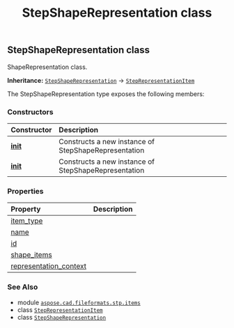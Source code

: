 ﻿---
title: StepShapeRepresentation class
second_title: Aspose.CAD for Python via .NET API References
description: 
type: docs
weight: 630
url: /python-net/aspose.cad.fileformats.stp.items/stepshaperepresentation/
is_root: false
---

## StepShapeRepresentation class

ShapeRepresentation class.



**Inheritance:** [`StepShapeRepresentation`](/cad/python-net/aspose.cad.fileformats.stp.items/stepshaperepresentation) → 
[`StepRepresentationItem`](/cad/python-net/aspose.cad.fileformats.stp.items/steprepresentationitem)



The StepShapeRepresentation type exposes the following members:

### Constructors
| Constructor | Description |
| :- | :- |
| [__init__](/cad/python-net/aspose.cad.fileformats.stp.items/stepshaperepresentation/__init__/#) | Constructs a new instance of StepShapeRepresentation |
| [__init__](/cad/python-net/aspose.cad.fileformats.stp.items/stepshaperepresentation/__init__/#str-System.Collections.Generic.List<StepRepresentationItem>) | Constructs a new instance of StepShapeRepresentation |


### Properties
| Property | Description |
| :- | :- |
| [item_type](/cad/python-net/aspose.cad.fileformats.stp.items/stepshaperepresentation/item_type) |  |
| [name](/cad/python-net/aspose.cad.fileformats.stp.items/stepshaperepresentation/name) |  |
| [id](/cad/python-net/aspose.cad.fileformats.stp.items/stepshaperepresentation/id) |  |
| [shape_items](/cad/python-net/aspose.cad.fileformats.stp.items/stepshaperepresentation/shape_items) |  |
| [representation_context](/cad/python-net/aspose.cad.fileformats.stp.items/stepshaperepresentation/representation_context) |  |



### See Also
* module [`aspose.cad.fileformats.stp.items`](..)
* class [`StepRepresentationItem`](/cad/python-net/aspose.cad.fileformats.stp.items/steprepresentationitem)
* class [`StepShapeRepresentation`](/cad/python-net/aspose.cad.fileformats.stp.items/stepshaperepresentation)
